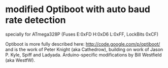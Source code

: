 # modified Optiboot with auto baud rate detection
specially for ATmega328P (Fuses E:0xFD H:0xD6 L:0xFF, LockBits 0xCF)

Optiboot is more fully described here: <http://code.google.com/p/optiboot/>
and is the work of Peter Knight (aka Cathedrow), building on work of Jason P. Kyle, Spiff and Ladyada. Arduino-specific modifications by Bill Westfield (aka WestfW).

